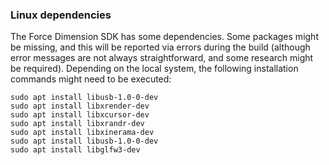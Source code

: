 ### Linux dependencies

The Force Dimension SDK has some dependencies. Some packages might be missing, and this will be reported via errors during the build (although error messages are not always straightforward, and some research might be required). Depending on the local system, the following installation commands might need to be executed:

```
sudo apt install libusb-1.0-0-dev
sudo apt install libxrender-dev
sudo apt install libxcursor-dev
sudo apt install libxrandr-dev
sudo apt install libxinerama-dev
sudo apt install libusb-1.0-0-dev
sudo apt install libglfw3-dev
```


